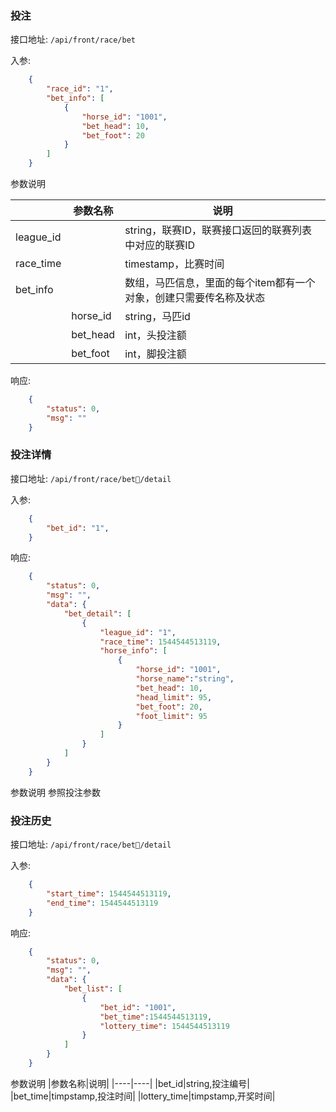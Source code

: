 ### 投注

接口地址: ``/api/front/race/bet``

入参: 
```json
    {
        "race_id": "1",
        "bet_info": [
            {
                "horse_id": "1001",
                "bet_head": 10,
                "bet_foot": 20
            }
        ]
    }
```
参数说明

||参数名称|说明|
|----|----|----|
|league_id||string，联赛ID，联赛接口返回的联赛列表中对应的联赛ID|
|race_time||timestamp，比赛时间|
|bet_info||数组，马匹信息，里面的每个item都有一个对象，创建只需要传名称及状态|
||horse_id|string，马匹id|
||bet_head|int，头投注额|
||bet_foot|int，脚投注额|

响应: 
```json
    {
        "status": 0,
        "msg": ""
    }
```

### 投注详情

接口地址: ``/api/front/race/bet/detail``

入参: 
```json
    {
        "bet_id": "1",
    }
```


响应: 
```json
    {
        "status": 0,
        "msg": "",
        "data": {
            "bet_detail": [
                {
                    "league_id": "1",
                    "race_time": 1544544513119,
                    "horse_info": [
                        {
                            "horse_id": "1001",
                            "horse_name":"string",
                            "bet_head": 10,
                            "head_limit": 95,
                            "bet_foot": 20,
                            "foot_limit": 95
                        }
                    ]
                }
            ]
        }
    }
```
参数说明
参照投注参数


### 投注历史

接口地址: ``/api/front/race/bet/detail``

入参: 
```json
    {
        "start_time": 1544544513119,
        "end_time": 1544544513119
    }
```

响应: 
```json
    {
        "status": 0,
        "msg": "",
        "data": {
            "bet_list": [
                {
                    "bet_id": "1001",
                    "bet_time":1544544513119,
                    "lottery_time": 1544544513119
                }
            ]
        }
    }
```
参数说明
|参数名称|说明|
|----|----|
|bet_id|string,投注编号|
|bet_time|timpstamp,投注时间|
|lottery_time|timpstamp,开奖时间|